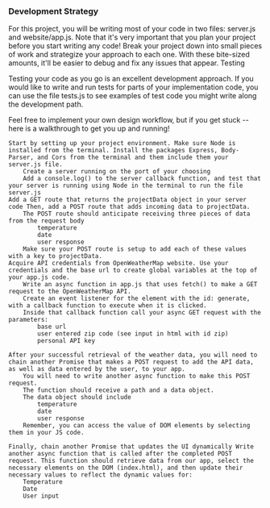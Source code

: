 ### Development Strategy

For this project, you will be writing most of your code in two files: server.js and website/app.js. Note that it's very important that you plan your project before you start writing any code! Break your project down into small pieces of work and strategize your approach to each one. With these bite-sized amounts, it'll be easier to debug and fix any issues that appear.
Testing

Testing your code as you go is an excellent development approach. If you would like to write and run tests for parts of your implementation code, you can use the file tests.js to see examples of test code you might write along the development path.

Feel free to implement your own design workflow, but if you get stuck -- here is a walkthrough to get you up and running!

    Start by setting up your project environment. Make sure Node is installed from the terminal. Install the packages Express, Body-Parser, and Cors from the terminal and them include them your server.js file.
        Create a server running on the port of your choosing
        Add a console.log() to the server callback function, and test that your server is running using Node in the terminal to run the file server.js
    Add a GET route that returns the projectData object in your server code Then, add a POST route that adds incoming data to projectData.
        The POST route should anticipate receiving three pieces of data from the request body
            temperature
            date
            user response
        Make sure your POST route is setup to add each of these values with a key to projectData.
    Acquire API credentials from OpenWeatherMap website. Use your credentials and the base url to create global variables at the top of your app.js code.
        Write an async function in app.js that uses fetch() to make a GET request to the OpenWeatherMap API.
        Create an event listener for the element with the id: generate, with a callback function to execute when it is clicked.
        Inside that callback function call your async GET request with the parameters:
            base url
            user entered zip code (see input in html with id zip)
            personal API key

    After your successful retrieval of the weather data, you will need to chain another Promise that makes a POST request to add the API data, as well as data entered by the user, to your app.
        You will need to write another async function to make this POST request.
        The function should receive a path and a data object.
        The data object should include
            temperature
            date
            user response
        Remember, you can access the value of DOM elements by selecting them in your JS code.

    Finally, chain another Promise that updates the UI dynamically Write another async function that is called after the completed POST request. This function should retrieve data from our app, select the necessary elements on the DOM (index.html), and then update their necessary values to reflect the dynamic values for:
        Temperature
        Date
        User input

